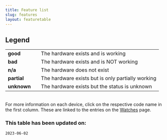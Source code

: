 ```yaml
---
title: Feature list
slug: features
layout: featuretable
---
```

<h2>Legend</h2>
<table>
<tr><td class="name-col"><b>good</b></td><td class="legend-col good" /><td>The hardware exists and is working</td></tr>
<tr><td class="name-col"><b>bad</b></td><td class="legend-col bad" /><td>The hardware exists and is NOT working</td></tr>
<tr><td class="name-col"><b>n/a</b></td><td class="legend-col na"/ ><td>The hardware does not exist</td></tr>
<tr><td class="name-col"><b>partial</b></td><td class="legend-col partial" /><td>The hardware exists but is only partially working</td></tr>
<tr><td class="name-col"><b>unknown</b></td></td><td class="legend-col unknown" /><td>The hardware exists but the status is unknown</tr>
</table>
<br>For more information on each device, click on the respective code name in the first column. These are linked to the entries on the <a href="{{rel 'watches'}}">Watches</a> page.
<br>
<h3>This table has been updated on:</h3>
<code>2023-06-02</code>
<!-- Spacing to footer -->
<br><br><br><br>
